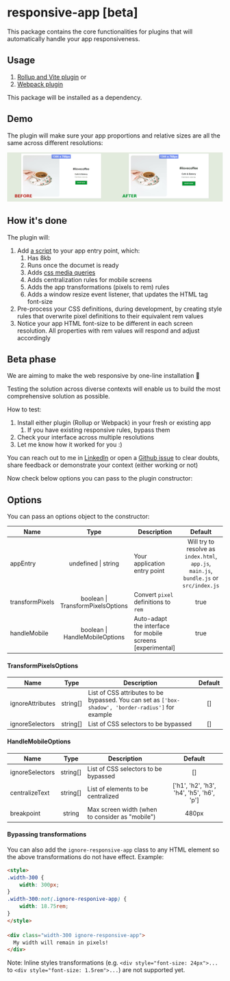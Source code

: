 # responsive-app [beta]

This package contains the core functionalities for plugins that will automatically handle your app responsiveness.

## Usage 

1. [Rollup and Vite plugin](https://www.npmjs.com/package/rollup-plugin-responsive-app) or
2. [Webpack plugin](https://www.npmjs.com/package/webpack-plugin-responsive-app)

This package will be installed as a dependency.

## Demo
The plugin will make sure your app proportions and relative sizes are all the same across different resolutions:

![Responsive app demo](demo.gif)

## How it's done

The plugin will:

1. Add [a script](https://github.com/arthursb2016/responsive-app/blob/master/src/script.ts) to your app entry point, which:
    1. Has 8kb
    2. Runs once the documet is ready
    3. Adds [css media queries](https://github.com/arthursb2016/responsive-app/blob/master/src/queries.ts)
    4. Adds centralization rules for mobile screens
    5. Adds the app transformations (pixels to rem) rules
    6. Adds a window resize event listener, that updates the HTML tag font-size
2. Pre-process your CSS definitions, during development, by creating style rules that overwrite pixel definitions to their equivalent rem values
3. Notice your app HTML font-size to be different in each screen resolution. All properties with rem values will respond and adjust accordingly

## Beta phase

We are aiming to make the web responsive by one-line installation 🚀

Testing the solution across diverse contexts will enable us to build the most comprehensive solution as possible.

How to test:

1. Install either plugin (Rollup or Webpack) in your fresh or existing app
    1. If you have existing responsive rules, bypass them
2. Check your interface across multiple resolutions
3. Let me know how it worked for you :)

You can reach out to me in [LinkedIn](https://www.linkedin.com/in/artsborba/) or open a [Github issue](https://github.com/arthursb2016/responsive-app/issues) to clear doubts, share feedback or demonstrate your context (either working or not)

Now check below options you can pass to the plugin constructor:


## Options

You can pass an options object to the constructor:

| Name  | Type | Description | Default | 
| ------------- |:-------------:| ------------- |:-------------:|
| appEntry  | undefined \| string | Your application entry point | Will try to resolve as `index.html`, `app.js`, `main.js`, `bundle.js` or `src/index.js` | 
| transformPixels  | boolean \| TransformPixelsOptions | Convert `pixel` definitions to `rem` | true | 
| handleMobile  | boolean \| HandleMobileOptions | Auto-adapt the interface for mobile screens [experimental] | true |

#### TransformPixelsOptions

| Name  | Type | Description | Default | 
| ------------- |:-------------:| ------------- |:-------------:|
| ignoreAttributes  | string[] | List of CSS attributes to be bypassed. You can set as `['box-shadow', 'border-radius']` for example | [] | 
| ignoreSelectors  | string[] | List of CSS selectors to be bypassed| [] | 

#### HandleMobileOptions

| Name  | Type | Description | Default | 
| ------------- |:-------------:| ------------- |:-------------:|
| ignoreSelectors  | string[] | List of CSS selectors to be bypassed| [] | 
| centralizeText | string[] | List of elements to be centralized | ['h1', 'h2', 'h3', 'h4', 'h5', 'h6', 'p'] |
| breakpoint | string | Max screen width (when to consider as "mobile") | 480px


#### Bypassing transformations

You can also add the `ignore-responsive-app` class to any HTML element so the above transformations do not have effect. Example:

```HTML
<style>
.width-300 {
    width: 300px;
}
.width-300:not(.ignore-responive-app) {
    width: 18.75rem;
}
</style>

<div class="width-300 ignore-responsive-app">
  My width will remain in pixels!
</div>
```

Note: Inline styles transformations (e.g. `<div style="font-size: 24px">...` to `<div style="font-size: 1.5rem">...`) are not supported yet.
